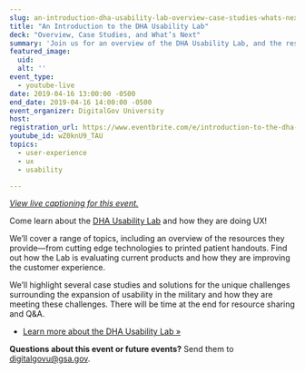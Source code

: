 ```yaml
---
slug: an-introduction-dha-usability-lab-overview-case-studies-whats-next
title: "An Introduction to the DHA Usability Lab"
deck: "Overview, Case Studies, and What’s Next"
summary: 'Join us for an overview of the DHA Usability Lab, and the resources they provide to improve customer experience.'
featured_image:
  uid:
  alt: ''
event_type:
  - youtube-live
date: 2019-04-16 13:00:00 -0500
end_date: 2019-04-16 14:00:00 -0500
event_organizer: DigitalGov University
host:
registration_url: https://www.eventbrite.com/e/introduction-to-the-dha-usability-lab-overview-case-studies-whats-next-registration-59327626528
youtube_id: wZ0knU9_TAU
topics:
  - user-experience
  - ux
  - usability

---
```


_[View live captioning for this event.](https://www.captionedtext.com/client/event.aspx?EventID=3953012&CustomerID=321)_

Come learn about the [DHA Usability Lab](https://health.mil/About-MHS/OASDHA/Defense-Health-Agency/Operations/Clinical-Support-Division/Connected-Health/Usability-Lab) and how they are doing UX!

We’ll cover a range of topics, including an overview of the resources they provide—from cutting edge technologies to printed patient handouts. Find out how the Lab is evaluating current products and how they are improving the customer experience.

We’ll highlight several case studies and solutions for the unique challenges surrounding the expansion of usability in the military and how they are meeting these challenges. There will be time at the end for resource sharing and Q&A.

- [Learn more about the DHA Usability Lab »](https://health.mil/About-MHS/OASDHA/Defense-Health-Agency/Operations/Clinical-Support-Division/Connected-Health/Usability-Lab)

**Questions about this event or future events?** Send them to digitalgovu@gsa.gov.
